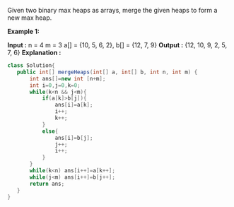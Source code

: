 Given two binary max heaps as arrays, merge the given heaps to form a new max heap.

**Example 1:**

**Input  :** 
n = 4 m = 3
a[] = {10, 5, 6, 2}, 
b[] = {12, 7, 9}
**Output :** 
{12, 10, 9, 2, 5, 7, 6}
**Explanation :**




 ```java
 class Solution{
    public int[] mergeHeaps(int[] a, int[] b, int n, int m) {
        int ans[]=new int [n+m];
        int i=0,j=0,k=0;
        while(k<n && j<m){
            if(a[k]>b[j]){
                ans[i]=a[k];
                i++;
                k++;
            }
            else{
                ans[i]=b[j];
                j++;
                i++;
            }
        }
        while(k<n) ans[i++]=a[k++];
        while(j<m) ans[i++]=b[j++];
        return ans;
    }
}
```